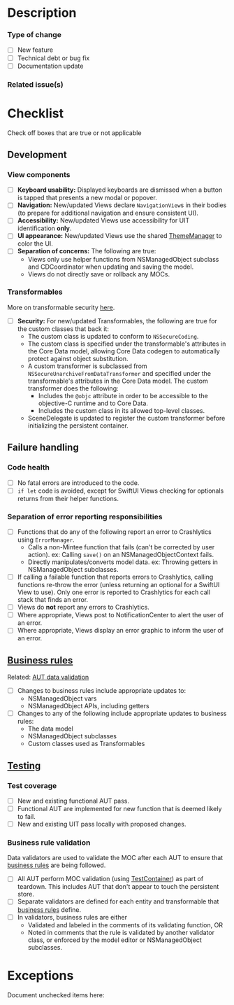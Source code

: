 # Description

### Type of change
- [ ] New feature
- [ ] Technical debt or bug fix
- [ ] Documentation update

### Related issue(s)

# Checklist
Check off boxes that are true or not applicable

## Development

### View components
- [ ] __Keyboard usability:__ Displayed keyboards are dismissed when a button is tapped that presents a new modal or popover.
- [ ] __Navigation:__ New/updated Views declare `NavigationView`s in their bodies (to prepare for additional navigation and ensure consistent UI).
- [ ] __Accessibility:__ New/updated Views use accessibility for UIT identification __only__.
- [ ] __UI appearance:__ New/updated Views use the shared [ThemeManager](./doc/dev-notes#thememanager) to color the UI.
- [ ] __Separation of concerns:__ The following are true:
    - Views only use helper functions from NSManagedObject subclass and CDCoordinator when updating and saving the model.
    - Views do not directly save or rollback any MOCs.

### Transformables
More on transformable security [here](https://www.kairadiagne.com/2020/01/13/nssecurecoding-and-transformable-properties-in-core-data.html).  
- [ ] __Security:__ For new/updated Transformables, the following are true for the custom classes that back it:
    - The custom class is updated to conform to `NSSecureCoding`.
    - The custom class is specified under the transformable's attributes in the Core Data model, allowing Core Data codegen to automatically protect against object substitution.
    - A custom transformer is subclassed from `NSSecureUnarchiveFromDataTransformer` and specified under the transformable's attributes in the Core Data model. The custom transformer does the following:  
        * Includes the `@objc` attribute in order to be accessible to the objective-C runtime and to Core Data.
        * Includes the custom class in its allowed top-level classes.
    - SceneDelegate is updated to register the custom transformer before initializing the persistent container.  

## Failure handling

### Code health
- [ ] No fatal errors are introduced to the code.
- [ ] `if let` code is avoided, except for SwiftUI Views checking for optionals returns from their helper functions.

### Separation of error reporting responsibilities
- [ ] Functions that do any of the following report an error to Crashlytics using `ErrorManager`.
    - Calls a non-Mintee function that fails (can't be corrected by user action). ex: Calling `save()` on an NSManagedObjectContext fails.
    - Directly manipulates/converts model data. ex: Throwing getters in NSManagedObject subclasses.
- [ ] If calling a failable function that reports errors to Crashlytics, calling functions re-throw the error (unless returning an optional for a SwiftUI View to use). Only one error is reported to Crashlytics for each call stack that finds an error.
- [ ] Views do __not__ report any errors to Crashlytics.
- [ ] Where appropriate, Views post to NotificationCenter to alert the user of an error.
- [ ] Where appropriate, Views display an error graphic to inform the user of an error.

## [Business rules](https://github.com/vyoung831/Mintee/blob/master/doc/business-rules.md)
Related: [AUT data validation](#business-rule-validation)
- [ ] Changes to business rules include appropriate updates to:
    - NSManagedObject vars
    - NSManagedObject APIs, including getters
- [ ] Changes to any of the following include appropriate updates to business rules:
    - The data model
    - NSManagedObject subclasses
    - Custom classes used as Transformables

## [Testing](https://github.com/vyoung831/Mintee/blob/master/doc/dev-notes.md#testing)

### Test coverage
- [ ] New and existing functional AUT pass.
- [ ] Functional AUT are implemented for new function that is deemed likely to fail.
- [ ] New and existing UIT pass locally with proposed changes.

### Business rule validation
Data validators are used to validate the MOC after each AUT to ensure that [business rules](../business-rules.md) are being followed.
- [ ] All AUT perform MOC validation (using [TestContainer](https://github.com/vyoung831/Mintee/blob/master/doc/dev-notes.md#sharedtestutils)) as part of teardown. This includes AUT that don't appear to touch the persistent store.
- [ ] Separate validators are defined for each entity and transformable that [business rules](https://github.com/vyoung831/Mintee/blob/master/doc/business-rules.md) define.
- [ ] In validators, business rules are either
    - Validated and labeled in the comments of its validating function, OR
    - Noted in comments that the rule is validated by another validator class, or enforced by the model editor or NSManagedObject subclasses.

# Exceptions
Document unchecked items here: